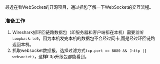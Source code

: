 最近在看WebSocket的开源项目，通过抓包了解一下WebSocket的交互流程。

### 准备工作
1. Wireshark抓环回链路数据包（即服务器和客户端都在本机）需要监听`Loopback:lo0`，因为本机发完本机的数据包不会经过网卡,而是经过环回链路返回本机。
2. 抓取websocket数据报，选择过滤方式`tcp.port == 8080 && (http || websocket)`，这样http升级包都能看到。